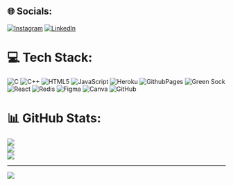 
## 🌐 Socials:
[![Instagram](https://img.shields.io/badge/Instagram-%23E4405F.svg?logo=Instagram&logoColor=white)](https://instagram.com/the.vivekxzz/) [![LinkedIn](https://img.shields.io/badge/LinkedIn-%230077B5.svg?logo=linkedin&logoColor=white)](https://linkedin.com/in/vivek-jaiswal-821876313/) 

# 💻 Tech Stack:
![C](https://img.shields.io/badge/c-%2300599C.svg?style=flat-square&logo=c&logoColor=white) ![C++](https://img.shields.io/badge/c++-%2300599C.svg?style=flat-square&logo=c%2B%2B&logoColor=white) ![HTML5](https://img.shields.io/badge/html5-%23E34F26.svg?style=flat-square&logo=html5&logoColor=white) ![JavaScript](https://img.shields.io/badge/javascript-%23323330.svg?style=flat-square&logo=javascript&logoColor=%23F7DF1E) ![Heroku](https://img.shields.io/badge/heroku-%23430098.svg?style=flat-square&logo=heroku&logoColor=white) ![GithubPages](https://img.shields.io/badge/github%20pages-121013?style=flat-square&logo=github&logoColor=white) ![Green Sock](https://img.shields.io/badge/green%20sock-88CE02?style=flat-square&logo=greensock&logoColor=white) ![React](https://img.shields.io/badge/react-%2320232a.svg?style=flat-square&logo=react&logoColor=%2361DAFB) ![Redis](https://img.shields.io/badge/redis-%23DD0031.svg?style=flat-square&logo=redis&logoColor=white) ![Figma](https://img.shields.io/badge/figma-%23F24E1E.svg?style=flat-square&logo=figma&logoColor=white) ![Canva](https://img.shields.io/badge/Canva-%2300C4CC.svg?style=flat-square&logo=Canva&logoColor=white) ![GitHub](https://img.shields.io/badge/github-%23121011.svg?style=flat-square&logo=github&logoColor=white)
# 📊 GitHub Stats:
![](https://github-readme-stats.vercel.app/api?username=vivek28Jaiswal&theme=transparent&hide_border=false&include_all_commits=false&count_private=false)<br/>
![](https://github-readme-streak-stats.herokuapp.com/?user=vivek28Jaiswal&theme=transparent&hide_border=false)<br/>
![](https://github-readme-stats.vercel.app/api/top-langs/?username=vivek28Jaiswal&theme=transparent&hide_border=false&include_all_commits=false&count_private=false&layout=compact)

---
[![](https://visitcount.itsvg.in/api?id=vivek28Jaiswal&icon=6&color=12)](https://visitcount.itsvg.in)

<!-- Proudly created with GPRM ( https://gprm.itsvg.in ) -->
